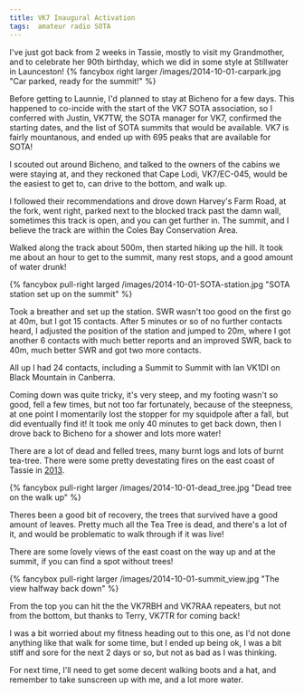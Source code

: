 ```yaml
---
title: VK7 Inaugural Activation
tags:  amateur radio SOTA
---
```


I've just got back from 2 weeks in Tassie, mostly to visit my Grandmother, and to celebrate her 90th birthday, which we did in some style at Stillwater in Launceston!
{% fancybox right larger /images/2014-10-01-carpark.jpg "Car parked, ready for the summit!" %}

Before getting to Launnie, I'd planned to stay at Bicheno for a few days.  This happened to co-incide with the start of the VK7 SOTA association, so I conferred with Justin, VK7TW, the SOTA manager for VK7, confirmed the starting dates, and the list of SOTA summits that would be available.  VK7 is fairly mountanous, and ended up with 695 peaks that are available for SOTA!

I scouted out around Bicheno, and talked to the owners of the cabins we were staying at, and they reckoned that Cape Lodi, VK7/EC-045, would be the easiest to get to, can drive to the bottom, and walk up.

I followed their recommendations and drove down Harvey's Farm Road, at the fork, went right, parked next to the blocked track past the damn wall, sometimes this track is open, and you can get further in. The summit, and I believe the track are within the Coles Bay Conservation Area. 

Walked along the track about 500m, then started hiking up the hill.  It took me about an hour to get to the summit, many rest stops, and a good amount of water drunk!

{% fancybox pull-right larged /images/2014-10-01-SOTA-station.jpg "SOTA station set up on the summit" %}

 Took a breather and set up the station.  SWR wasn't too good on the first go at 40m, but I got 15 contacts. After 5 minutes or so of no further contacts heard, I adjusted the position of the station and jumped to 20m, where I got another 6 contacts with much better reports and an improved SWR, back to 40m, much better SWR and got two more contacts.

All up I had 24 contacts, including a Summit to Summit with Ian VK1DI on Black Mountain in Canberra.

Coming down was quite tricky, it's very steep, and my footing wasn't so good, fell a few times, but not too far fortunately, because of the steepness, at one point I momentarily lost the stopper for my squidpole after a fall, but did eventually find it! It took me only 40 minutes to get back down, then I drove back to Bicheno for a shower and lots more water!

There are a lot of dead and felled trees, many burnt logs and lots of burnt tea-tree. There were some pretty devestating fires on the east coast of Tassie in [2013](http://en.wikipedia.org/wiki/2013_Tasmanian_bushfires).

{% fancybox pull-right larger /images/2014-10-01-dead_tree.jpg "Dead tree on the walk up" %}

Theres been a good bit of recovery, the trees that survived have a good amount of leaves. Pretty much all the Tea Tree is dead, and there's a lot of it, and would be problematic to walk through if it was live! 

There are some lovely views of the east coast on the way up and at the summit, if you can find a spot without trees!

{% fancybox pull-right larger /images/2014-10-01-summit_view.jpg "The view halfway back down" %}

From the top you can hit the the VK7RBH and VK7RAA repeaters, but not from the bottom, but thanks to Terry, VK7TR for coming back!

I was a bit worried about my fitness heading out to this one, as I'd not done anything like that walk for some time, but I ended up being ok, I was a bit stiff and sore for the next 2 days or so, but not as bad as I was thinking.

For next time, I'll need to get some decent walking boots and a hat, and remember to take sunscreen up with me, and a lot more water.


<br />
<br />
<br />
<br />
<br />
<br />
<br />
<br />
